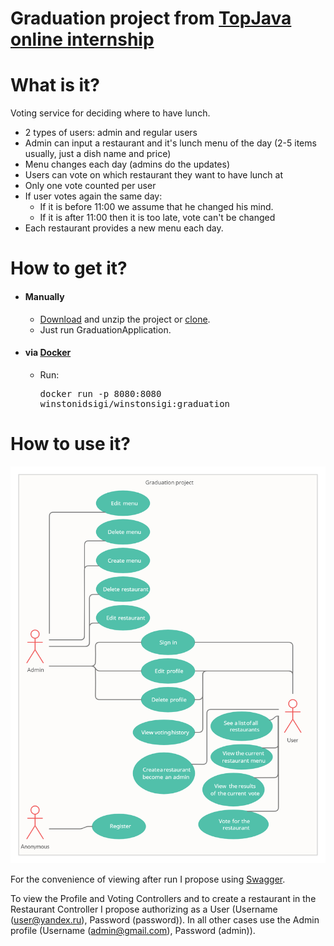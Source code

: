 # Graduation project from [TopJava online internship](https://topjava.ru/topjava)

# What is it?

Voting service for deciding where to have lunch.

* 2 types of users: admin and regular users
* Admin can input a restaurant and it's lunch menu of the day (2-5 items usually, just a dish name and price)
* Menu changes each day (admins do the updates)
* Users can vote on which restaurant they want to have lunch at
* Only one vote counted per user
* If user votes again the same day:
   - If it is before 11:00 we assume that he changed his mind.
   - If it is after 11:00 then it is too late, vote can't be changed
* Each restaurant provides a new menu each day.

# How to get it?

- #### Manually

    * [Download](https://github.com/Winston-psvm/Graduation/archive/refs/heads/master.zip) and unzip the project or [clone](https://github.com/Winston-psvm/Graduation.git).
    * Just run GraduationApplication.
  
- #### via [Docker](https://www.docker.com)
  * Run: <pre>docker run -p 8080:8080 winstonidsigi/winstonsigi:graduation</pre>
    
# How to use it?
![uml](uml.png)

For the convenience of viewing after run I propose using [Swagger](http://localhost:8080/swagger-ui/index.html?configUrl=/v3/api-docs/swagger-config#/).

To view the Profile and Voting Controllers and to create a restaurant in the Restaurant Controller I propose authorizing as a User (Username (user@yandex.ru), Password (password)). In all other cases use the Admin profile (Username (admin@gmail.com), Password (admin)).  

